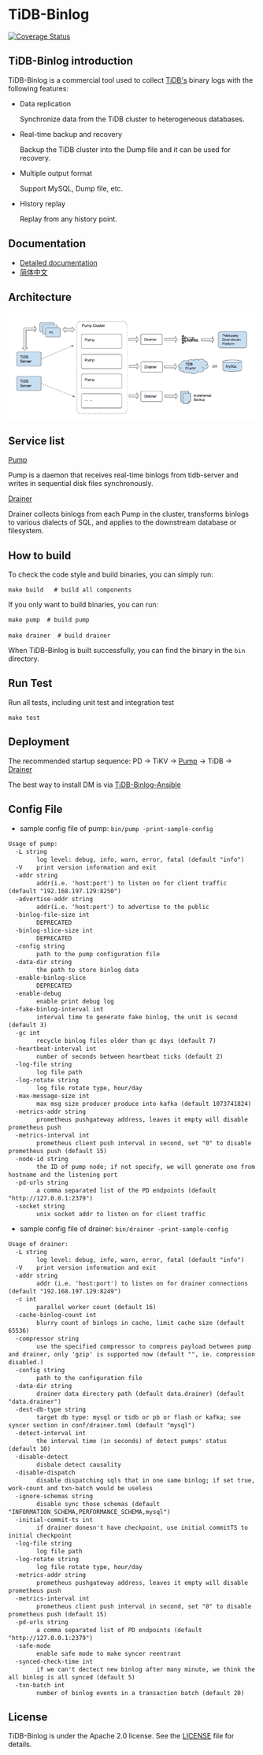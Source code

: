 # TiDB-Binlog

[![Coverage Status](https://coveralls.io/repos/github/pingcap/tidb-binlog/badge.svg?branch=HEAD&t=9Zn2om)](https://coveralls.io/github/pingcap/tidb-binlog?branch=HEAD)

## TiDB-Binlog introduction

TiDB-Binlog is a commercial tool used to collect [TiDB's](https://github.com/pingcap/tidb) binary logs with the following features:

- Data replication
    
    Synchronize data from the TiDB cluster to heterogeneous databases.

- Real-time backup and recovery
    
    Backup the TiDB cluster into the Dump file and it can be used for recovery.

- Multiple output format
    
    Support MySQL, Dump file, etc.
    
- History replay
    
    Replay from any history point.

## Documentation
+ [Detailed documentation](https://pingcap.com/docs/tools/tidb-binlog-cluster/)
+ [简体中文](https://pingcap.com/docs-cn/tools/tidb-binlog-cluster/)

## Architecture

![architecture](./docs/architecture.png)

## Service list

[Pump](./cmd/pump)

Pump is a daemon that receives real-time binlogs from tidb-server and writes in sequential disk files synchronously.

[Drainer](./cmd/drainer)

Drainer collects binlogs from each Pump in the cluster, transforms binlogs to various dialects of SQL, and applies to the downstream database or filesystem.

## How to build

To check the code style and build binaries, you can simply run:

```
make build   # build all components
```

If you only want to build binaries, you can run:

```
make pump  # build pump

make drainer  # build drainer
```

When TiDB-Binlog is built successfully, you can find the binary in the `bin` directory. 

## Run Test

Run all tests, including unit test and integration test

```
make test
```

## Deployment

The recommended startup sequence: PD -> TiKV -> [Pump](./cmd/pump) -> TiDB -> [Drainer](./cmd/drainer)

The best way to install DM is via [TiDB-Binlog-Ansible](https://www.pingcap.com/docs-cn/tools/tidb-binlog-cluster/)


## Config File
* sample config file of pump: `bin/pump -print-sample-config`

```
Usage of pump:
  -L string
    	log level: debug, info, warn, error, fatal (default "info")
  -V	print version information and exit
  -addr string
    	addr(i.e. 'host:port') to listen on for client traffic (default "192.168.197.129:8250")
  -advertise-addr string
    	addr(i.e. 'host:port') to advertise to the public
  -binlog-file-size int
    	DEPRECATED
  -binlog-slice-size int
    	DEPRECATED
  -config string
    	path to the pump configuration file
  -data-dir string
    	the path to store binlog data
  -enable-binlog-slice
    	DEPRECATED
  -enable-debug
    	enable print debug log
  -fake-binlog-interval int
    	interval time to generate fake binlog, the unit is second (default 3)
  -gc int
    	recycle binlog files older than gc days (default 7)
  -heartbeat-interval int
    	number of seconds between heartbeat ticks (default 2)
  -log-file string
    	log file path
  -log-rotate string
    	log file rotate type, hour/day
  -max-message-size int
    	max msg size producer produce into kafka (default 1073741824)
  -metrics-addr string
    	prometheus pushgateway address, leaves it empty will disable prometheus push
  -metrics-interval int
    	prometheus client push interval in second, set "0" to disable prometheus push (default 15)
  -node-id string
    	the ID of pump node; if not specify, we will generate one from hostname and the listening port
  -pd-urls string
    	a comma separated list of the PD endpoints (default "http://127.0.0.1:2379")
  -socket string
    	unix socket addr to listen on for client traffic
```

* sample config file of drainer: `bin/drainer -print-sample-config`

```
Usage of drainer:
  -L string
    	log level: debug, info, warn, error, fatal (default "info")
  -V	print version information and exit
  -addr string
    	addr (i.e. 'host:port') to listen on for drainer connections (default "192.168.197.129:8249")
  -c int
    	parallel worker count (default 16)
  -cache-binlog-count int
    	blurry count of binlogs in cache, limit cache size (default 65536)
  -compressor string
    	use the specified compressor to compress payload between pump and drainer, only 'gzip' is supported now (default "", ie. compression disabled.)
  -config string
    	path to the configuration file
  -data-dir string
    	drainer data directory path (default data.drainer) (default "data.drainer")
  -dest-db-type string
    	target db type: mysql or tidb or pb or flash or kafka; see syncer section in conf/drainer.toml (default "mysql")
  -detect-interval int
    	the interval time (in seconds) of detect pumps' status (default 10)
  -disable-detect
    	disbale detect causality
  -disable-dispatch
    	disable dispatching sqls that in one same binlog; if set true, work-count and txn-batch would be useless
  -ignore-schemas string
    	disable sync those schemas (default "INFORMATION_SCHEMA,PERFORMANCE_SCHEMA,mysql")
  -initial-commit-ts int
    	if drainer donesn't have checkpoint, use initial commitTS to initial checkpoint
  -log-file string
    	log file path
  -log-rotate string
    	log file rotate type, hour/day
  -metrics-addr string
    	prometheus pushgateway address, leaves it empty will disable prometheus push
  -metrics-interval int
    	prometheus client push interval in second, set "0" to disable prometheus push (default 15)
  -pd-urls string
    	a comma separated list of PD endpoints (default "http://127.0.0.1:2379")
  -safe-mode
    	enable safe mode to make syncer reentrant
  -synced-check-time int
    	if we can't dectect new binlog after many minute, we think the all binlog is all synced (default 5)
  -txn-batch int
    	number of binlog events in a transaction batch (default 20)
```

## License
TiDB-Binlog is under the Apache 2.0 license. See the [LICENSE](./LICENSE) file for details.